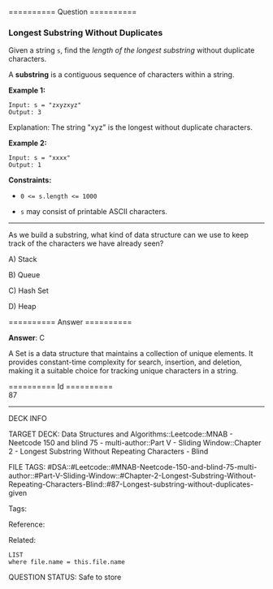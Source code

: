 ========== Question ==========  

### Longest Substring Without Duplicates

Given a string `s`, find the _length of the longest substring_ without duplicate characters.

A **substring** is a contiguous sequence of characters within a string.

**Example 1:**

```
Input: s = "zxyzxyz"
Output: 3
```

Explanation: The string "xyz" is the longest without duplicate characters.

**Example 2:**

```
Input: s = "xxxx"
Output: 1
```

**Constraints:**

-   `0 <= s.length <= 1000`

-   `s` may consist of printable ASCII characters.

---

As we build a substring, what kind of data structure can we use to keep track of the characters we have already seen?

A) Stack

B) Queue

C) Hash Set

D) Heap  

========== Answer ==========  

**Answer**: C

A Set is a data structure that maintains a collection of unique elements. It provides constant-time complexity for search, insertion, and deletion, making it a suitable choice for tracking unique characters in a string.

========== Id ==========  
87

---

DECK INFO

TARGET DECK: Data Structures and Algorithms::Leetcode::MNAB - Neetcode 150 and blind 75 - multi-author::Part V - Sliding Window::Chapter 2 - Longest Substring Without Repeating Characters - Blind

FILE TAGS: #DSA::#Leetcode::#MNAB-Neetcode-150-and-blind-75-multi-author::#Part-V-Sliding-Window::#Chapter-2-Longest-Substring-Without-Repeating-Characters-Blind::#87-Longest-substring-without-duplicates-given

Tags:

Reference:

Related:

```dataview
LIST
where file.name = this.file.name
```

QUESTION STATUS: Safe to store
